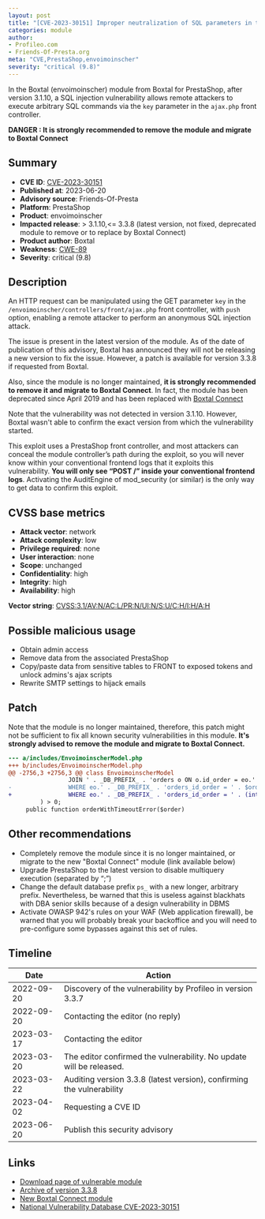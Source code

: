 ```yaml
---
layout: post
title: "[CVE-2023-30151] Improper neutralization of SQL parameters in the Boxtal (envoimoinscher) module from Boxtal for PrestaShop"
categories: module
author:
- Profileo.com
- Friends-Of-Presta.org
meta: "CVE,PrestaShop,envoimoinscher"
severity: "critical (9.8)"
---
```


In the Boxtal (envoimoinscher) module from Boxtal for PrestaShop, after version 3.1.10, a SQL injection vulnerability allows remote attackers to execute arbitrary SQL commands via the `key` parameter in the `ajax.php` front controller.

**DANGER : It is strongly recommended to remove the module and migrate to Boxtal Connect**

## Summary

* **CVE ID**: [CVE-2023-30151](https://cve.mitre.org/cgi-bin/cvename.cgi?name=CVE-2023-30151)
* **Published at**: 2023-06-20
* **Advisory source**: Friends-Of-Presta
* **Platform**: PrestaShop
* **Product**: envoimoinscher
* **Impacted release**: > 3.1.10,<= 3.3.8 (latest version, not fixed, deprecated module to remove or to replace by Boxtal Connect)
* **Product author**: Boxtal
* **Weakness**: [CWE-89](https://cwe.mitre.org/data/definitions/89.html)
* **Severity**: critical (9.8)

## Description

An HTTP request can be manipulated using the GET parameter `key` in the `/envoimoinscher/controllers/front/ajax.php` front controller, with `push` option, enabling a remote attacker to perform an anonymous SQL injection attack.

The issue is present in the latest version of the module. As of the date of publication of this advisory, Boxtal has announced they will not be releasing a new version to fix the issue. However, a patch is available for version 3.3.8 if requested from Boxtal.

Also, since the module is no longer maintained, **it is strongly recommended to remove it and migrate to Boxtal Connect**. In fact, the module has been deprecated since April 2019 and has been replaced with [Boxtal Connect](https://addons.prestashop.com/en/shipping-carriers/1755-boxtal-connect-turnkey-shipping-solution.html)

Note that the vulnerability was not detected in version 3.1.10. However, Boxtal wasn't able to confirm the exact version from which the vulnerability started.

This exploit uses a PrestaShop front controller, and most attackers can conceal the module controller’s path during the exploit, so you will never know within your conventional frontend logs that it exploits this vulnerability. **You will only see “POST /” inside your conventional frontend logs**. Activating the AuditEngine of mod_security (or similar) is the only way to get data to confirm this exploit.

## CVSS base metrics

* **Attack vector**: network
* **Attack complexity**: low
* **Privilege required**: none
* **User interaction**: none
* **Scope**: unchanged
* **Confidentiality**: high
* **Integrity**: high
* **Availability**: high

**Vector string**: [CVSS:3.1/AV:N/AC:L/PR:N/UI:N/S:U/C:H/I:H/A:H](https://nvd.nist.gov/vuln-metrics/cvss/v3-calculator?vector=AV:N/AC:L/PR:N/UI:N/S:U/C:H/I:H/A:H)

## Possible malicious usage

* Obtain admin access
* Remove data from the associated PrestaShop
* Copy/paste data from sensitive tables to FRONT to exposed tokens and unlock admins's ajax scripts
* Rewrite SMTP settings to hijack emails

## Patch 

Note that the module is no longer maintained, therefore, this patch might not be sufficient to fix all known security vulnerabilities in this module.
**It's strongly advised to remove the module and migrate to Boxtal Connect.**

```diff
--- a/includes/EnvoimoinscherModel.php
+++ b/includes/EnvoimoinscherModel.php
@@ -2756,3 +2756,3 @@ class EnvoimoinscherModel
                 JOIN ' . _DB_PREFIX_ . 'orders o ON o.id_order = eo.' . _DB_PREFIX_ . 'orders_id_order
-                WHERE eo.' . _DB_PREFIX_ . 'orders_id_order = ' . $order . ' AND eo.tracking_eor = "' . $key . '" '
+                WHERE eo.' . _DB_PREFIX_ . 'orders_id_order = ' . (int)$order . ' AND eo.tracking_eor = "' . pSQL($key) . '" '
         ) > 0;
     public function orderWithTimeoutError($order)
```

## Other recommendations

* Completely remove the module since it is no longer maintained, or migrate to the new "Boxtal Connect" module (link available below)
* Upgrade PrestaShop to the latest version to disable multiquery execution (separated by “;”)
* Change the default database prefix `ps_` with a new longer, arbitrary prefix. Nevertheless, be warned that this is useless against blackhats with DBA senior skills because of a design vulnerability in DBMS
* Activate OWASP 942's rules on your WAF (Web application firewall), be warned that you will probably break your backoffice and you will need to pre-configure some bypasses against this set of rules.

## Timeline

| Date | Action |
| -- | -- |
| 2022-09-20 | Discovery of the vulnerability by Profileo in version 3.3.7 |
| 2022-09-20 | Contacting the editor (no reply) |
| 2023-03-17 | Contacting the editor |
| 2023-03-20 | The editor confirmed the vulnerability. No update will be released. |
| 2023-03-22 | Auditing version 3.3.8 (latest version), confirming the vulnerability |
| 2023-04-02 | Requesting a CVE ID |
| 2023-06-20 | Publish this security advisory |

## Links

* [Download page of vulnerable module](https://help.boxtal.com/hc/fr/articles/360001342977-J-ai-besoin-du-module-PrestaShop-ancienne-version-Boxtal-Envoimoinscher-pour-mon-site)
* [Archive of version 3.3.8](https://resource.boxtal.com/ecommerce/legacy/prestashop/emc_prestashop1.6-3.3.8.zip)
* [New Boxtal Connect module](https://addons.prestashop.com/en/shipping-carriers/1755-boxtal-connect-turnkey-shipping-solution.html)
* [National Vulnerability Database CVE-2023-30151](https://nvd.nist.gov/vuln/detail/CVE-2023-30151)
